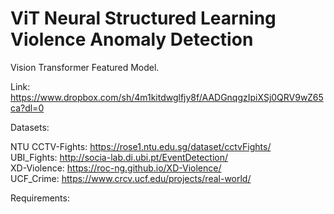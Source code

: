 # ViT Neural Structured Learning Violence Anomaly Detection

Vision Transformer Featured Model.

  Link: https://www.dropbox.com/sh/4m1kitdwglfjy8f/AADGnqgzIpiXSj0QRV9wZ65ca?dl=0


Datasets:

  NTU CCTV-Fights: https://rose1.ntu.edu.sg/dataset/cctvFights/ <br/>
  UBI_Fights: http://socia-lab.di.ubi.pt/EventDetection/ <br/>
  XD-Violence: https://roc-ng.github.io/XD-Violence/ <br/>
  UCF_Crime: https://www.crcv.ucf.edu/projects/real-world/ <br/>

Requirements:
